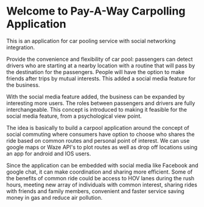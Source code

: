 # Welcome to Pay-A-Way Carpolling Application

This is an application for car pooling service with social networking integration.

Provide the convenience and flexibility of car pool: passengers can detect drivers who are starting at a nearby location with a routine that will pass by the destination for the passengers. People will have the option to make friends after trips by mutual interests. This added a social media feature for the business.

With the social media feature added, the business can be expanded by interesting more users. The roles between passengers and drivers are fully interchangeable. This concept is introduced to making it feasible for the social media feature, from a psychological view point.

The idea is basically to build a carpool application around the concept of social commuting where consumers have option to choose who shares the ride based on common routes and personal point of interest. We can use google maps or Waze API's to plot routes as well as drop off locations using an app for android and IOS users. 

Since the application can be embedded with social media like Facebook and google chat, it can make coordination and sharing more efficient. Some of the benefits of common ride could be access to HOV lanes during the rush hours, meeting new array of individuals with common interest, sharing rides with friends and family members, convenient and faster service saving money in gas and reduce air pollution.

